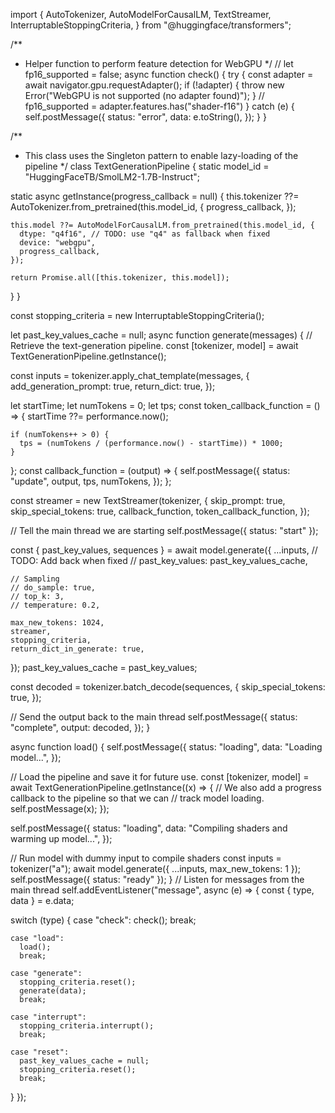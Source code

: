 import {
  AutoTokenizer,
  AutoModelForCausalLM,
  TextStreamer,
  InterruptableStoppingCriteria,
} from "@huggingface/transformers";

/**
 * Helper function to perform feature detection for WebGPU
 */
// let fp16_supported = false;
async function check() {
  try {
    const adapter = await navigator.gpu.requestAdapter();
    if (!adapter) {
      throw new Error("WebGPU is not supported (no adapter found)");
    }
    // fp16_supported = adapter.features.has("shader-f16")
  } catch (e) {
    self.postMessage({
      status: "error",
      data: e.toString(),
    });
  }
}

/**
 * This class uses the Singleton pattern to enable lazy-loading of the pipeline
 */
class TextGenerationPipeline {
  static model_id = "HuggingFaceTB/SmolLM2-1.7B-Instruct";

  static async getInstance(progress_callback = null) {
    this.tokenizer ??= AutoTokenizer.from_pretrained(this.model_id, {
      progress_callback,
    });

    this.model ??= AutoModelForCausalLM.from_pretrained(this.model_id, {
      dtype: "q4f16", // TODO: use "q4" as fallback when fixed
      device: "webgpu",
      progress_callback,
    });

    return Promise.all([this.tokenizer, this.model]);
  }
}

const stopping_criteria = new InterruptableStoppingCriteria();

let past_key_values_cache = null;
async function generate(messages) {
  // Retrieve the text-generation pipeline.
  const [tokenizer, model] = await TextGenerationPipeline.getInstance();

  const inputs = tokenizer.apply_chat_template(messages, {
    add_generation_prompt: true,
    return_dict: true,
  });

  let startTime;
  let numTokens = 0;
  let tps;
  const token_callback_function = () => {
    startTime ??= performance.now();

    if (numTokens++ > 0) {
      tps = (numTokens / (performance.now() - startTime)) * 1000;
    }
  };
  const callback_function = (output) => {
    self.postMessage({
      status: "update",
      output,
      tps,
      numTokens,
    });
  };

  const streamer = new TextStreamer(tokenizer, {
    skip_prompt: true,
    skip_special_tokens: true,
    callback_function,
    token_callback_function,
  });

  // Tell the main thread we are starting
  self.postMessage({ status: "start" });

  const { past_key_values, sequences } = await model.generate({
    ...inputs,
    // TODO: Add back when fixed
    // past_key_values: past_key_values_cache,

    // Sampling
    // do_sample: true,
    // top_k: 3,
    // temperature: 0.2,

    max_new_tokens: 1024,
    streamer,
    stopping_criteria,
    return_dict_in_generate: true,
  });
  past_key_values_cache = past_key_values;

  const decoded = tokenizer.batch_decode(sequences, {
    skip_special_tokens: true,
  });

  // Send the output back to the main thread
  self.postMessage({
    status: "complete",
    output: decoded,
  });
}

async function load() {
  self.postMessage({
    status: "loading",
    data: "Loading model...",
  });

  // Load the pipeline and save it for future use.
  const [tokenizer, model] = await TextGenerationPipeline.getInstance((x) => {
    // We also add a progress callback to the pipeline so that we can
    // track model loading.
    self.postMessage(x);
  });

  self.postMessage({
    status: "loading",
    data: "Compiling shaders and warming up model...",
  });

  // Run model with dummy input to compile shaders
  const inputs = tokenizer("a");
  await model.generate({ ...inputs, max_new_tokens: 1 });
  self.postMessage({ status: "ready" });
}
// Listen for messages from the main thread
self.addEventListener("message", async (e) => {
  const { type, data } = e.data;

  switch (type) {
    case "check":
      check();
      break;

    case "load":
      load();
      break;

    case "generate":
      stopping_criteria.reset();
      generate(data);
      break;

    case "interrupt":
      stopping_criteria.interrupt();
      break;

    case "reset":
      past_key_values_cache = null;
      stopping_criteria.reset();
      break;
  }
});